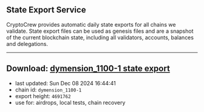## State Export Service
CryptoCrew provides automatic daily state exports for all chains we validate. State export files can be used as genesis files and are a snapshot of the current blockchain state, including all validators, accounts, balances and delegations.

---
**Download: [dymension_1100-1 state export](https://dl-eu2.ccvalidators.com/SERVICE/dymension/dymension_1100-1_export_4691762.json)**
---

- last updated: Sun Dec 08 2024 16:44:41
- chain id: `dymension_1100-1`
- export height: `4691762`
- use for: airdrops, local tests, chain recovery
